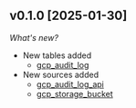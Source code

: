 ## v0.1.0 [2025-01-30]

_What's new?_

- New tables added
  - [gcp_audit_log](https://hub.tailpipe.io/plugins/turbot/gcp/tables/gcp_activity_log)
- New sources added
  - [gcp_audit_log_api](https://hub.tailpipe.io/plugins/turbot/gcp/sources/gcp_audit_log_api)
  - [gcp_storage_bucket](https://hub.tailpipe.io/plugins/turbot/gcp/sources/gcp_storage_bucket)
